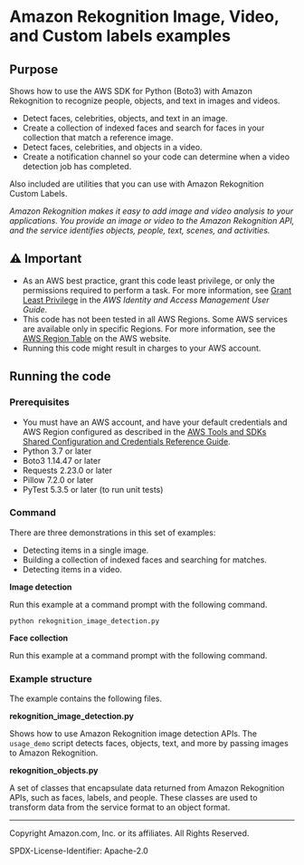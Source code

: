 # Amazon Rekognition Image, Video, and Custom labels examples

## Purpose

Shows how to use the AWS SDK for Python (Boto3) with Amazon Rekognition to
recognize people, objects, and text in images and videos. 

* Detect faces, celebrities, objects, and text in an image.
* Create a collection of indexed faces and search for faces in your collection 
that match a reference image.
* Detect faces, celebrities, and objects in a video.
* Create a notification channel so your code can determine when a video
detection job has completed.

Also included are utilities that you can use with Amazon Rekognition Custom Labels.

*Amazon Rekognition makes it easy to add image and video analysis to your applications. 
You provide an image or video to the Amazon Rekognition API, and the service 
identifies objects, people, text, scenes, and activities.*
## ⚠ Important

- As an AWS best practice, grant this code least privilege, or only the 
  permissions required to perform a task. For more information, see 
  [Grant Least Privilege](https://docs.aws.amazon.com/IAM/latest/UserGuide/best-practices.html#grant-least-privilege) 
  in the *AWS Identity and Access Management 
  User Guide*.
- This code has not been tested in all AWS Regions. Some AWS services are 
  available only in specific Regions. For more information, see the 
  [AWS Region Table](https://aws.amazon.com/about-aws/global-infrastructure/regional-product-services/)
  on the AWS website.
- Running this code might result in charges to your AWS account.

## Running the code

### Prerequisites

- You must have an AWS account, and have your default credentials and AWS Region
  configured as described in the [AWS Tools and SDKs Shared Configuration and
  Credentials Reference Guide](https://docs.aws.amazon.com/credref/latest/refdocs/creds-config-files.html).
- Python 3.7 or later
- Boto3 1.14.47 or later
- Requests 2.23.0 or later
- Pillow 7.2.0 or later 
- PyTest 5.3.5 or later (to run unit tests)

### Command

There are three demonstrations in this set of examples:

* Detecting items in a single image.
* Building a collection of indexed faces and searching for matches.
* Detecting items in a video.

**Image detection**

Run this example at a command prompt with the following command.

```commandline
python rekognition_image_detection.py
``` 

**Face collection**

Run this example at a command prompt with the following command.

### Example structure

The example contains the following files.

**rekognition_image_detection.py**

Shows how to use Amazon Rekognition image detection APIs. The `usage_demo` script 
detects faces, objects, text, and more by passing images to Amazon Rekognition. 

**rekognition_objects.py**

A set of classes that encapsulate data returned from Amazon Rekognition APIs,
such as faces, labels, and people. These classes are used to transform data from 
the service format to an object format.

---
Copyright Amazon.com, Inc. or its affiliates. All Rights Reserved.

SPDX-License-Identifier: Apache-2.0
